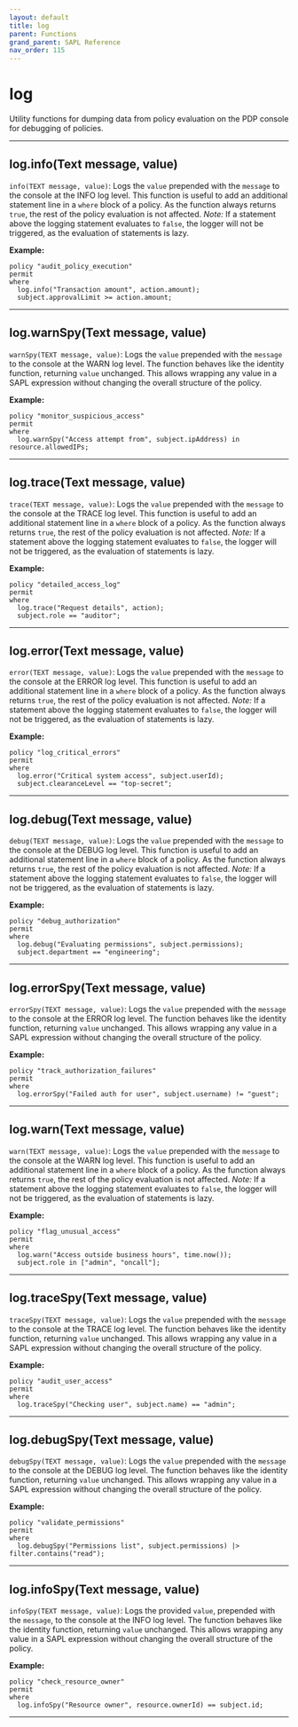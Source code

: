 ```yaml
---
layout: default
title: log
parent: Functions
grand_parent: SAPL Reference
nav_order: 115
---
```

# log

Utility functions for dumping data from policy evaluation on the PDP console for debugging of policies.



---

## log.info(Text message, value)

```info(TEXT message, value)```: Logs the ```value``` prepended with the ```message``` to the
console at the INFO log level.
This function is useful to add an additional statement line in a ```where``` block of a policy.
As the function always returns ```true```, the rest of the policy evaluation is not affected.
*Note:* If a statement above the logging statement evaluates to ```false```, the logger will
not be triggered, as the evaluation of statements is lazy.

**Example:**
```sapl
policy "audit_policy_execution"
permit
where
  log.info("Transaction amount", action.amount);
  subject.approvalLimit >= action.amount;
```


---

## log.warnSpy(Text message, value)

```warnSpy(TEXT message, value)```: Logs the ```value``` prepended with the ```message``` to the
console at the WARN log level.
The function behaves like the identity function, returning ```value``` unchanged.
This allows wrapping any value in a SAPL expression without changing the overall structure of the policy.

**Example:**
```sapl
policy "monitor_suspicious_access"
permit
where
  log.warnSpy("Access attempt from", subject.ipAddress) in resource.allowedIPs;
```


---

## log.trace(Text message, value)

```trace(TEXT message, value)```: Logs the ```value``` prepended with the ```message``` to the
console at the TRACE log level.
This function is useful to add an additional statement line in a ```where``` block of a policy.
As the function always returns ```true```, the rest of the policy evaluation is not affected.
*Note:* If a statement above the logging statement evaluates to ```false```, the logger will
not be triggered, as the evaluation of statements is lazy.

**Example:**
```sapl
policy "detailed_access_log"
permit
where
  log.trace("Request details", action);
  subject.role == "auditor";
```


---

## log.error(Text message, value)

```error(TEXT message, value)```: Logs the ```value``` prepended with the ```message``` to the
console at the ERROR log level.
This function is useful to add an additional statement line in a ```where``` block of a policy.
As the function always returns ```true```, the rest of the policy evaluation is not affected.
*Note:* If a statement above the logging statement evaluates to ```false```, the logger will
not be triggered, as the evaluation of statements is lazy.

**Example:**
```sapl
policy "log_critical_errors"
permit
where
  log.error("Critical system access", subject.userId);
  subject.clearanceLevel == "top-secret";
```


---

## log.debug(Text message, value)

```debug(TEXT message, value)```: Logs the ```value``` prepended with the ```message``` to the
console at the DEBUG log level.
This function is useful to add an additional statement line in a ```where``` block of a policy.
As the function always returns ```true```, the rest of the policy evaluation is not affected.
*Note:* If a statement above the logging statement evaluates to ```false```, the logger will
not be triggered, as the evaluation of statements is lazy.

**Example:**
```sapl
policy "debug_authorization"
permit
where
  log.debug("Evaluating permissions", subject.permissions);
  subject.department == "engineering";
```


---

## log.errorSpy(Text message, value)

```errorSpy(TEXT message, value)```: Logs the ```value``` prepended with the ```message``` to the
console at the ERROR log level.
The function behaves like the identity function, returning ```value``` unchanged.
This allows wrapping any value in a SAPL expression without changing the overall structure of the policy.

**Example:**
```sapl
policy "track_authorization_failures"
permit
where
  log.errorSpy("Failed auth for user", subject.username) != "guest";
```


---

## log.warn(Text message, value)

```warn(TEXT message, value)```: Logs the ```value``` prepended with the ```message``` to the
console at the WARN log level.
This function is useful to add an additional statement line in a ```where``` block of a policy.
As the function always returns ```true```, the rest of the policy evaluation is not affected.
*Note:* If a statement above the logging statement evaluates to ```false```, the logger will
not be triggered, as the evaluation of statements is lazy.

**Example:**
```sapl
policy "flag_unusual_access"
permit
where
  log.warn("Access outside business hours", time.now());
  subject.role in ["admin", "oncall"];
```


---

## log.traceSpy(Text message, value)

```traceSpy(TEXT message, value)```: Logs the ```value``` prepended with the ```message``` to the
console at the TRACE log level.
The function behaves like the identity function, returning ```value``` unchanged.
This allows wrapping any value in a SAPL expression without changing the overall structure of the policy.

**Example:**
```sapl
policy "audit_user_access"
permit
where
  log.traceSpy("Checking user", subject.name) == "admin";
```


---

## log.debugSpy(Text message, value)

```debugSpy(TEXT message, value)```: Logs the ```value``` prepended with the ```message``` to the
console at the DEBUG log level.
The function behaves like the identity function, returning ```value``` unchanged.
This allows wrapping any value in a SAPL expression without changing the overall structure of the policy.

**Example:**
```sapl
policy "validate_permissions"
permit
where
  log.debugSpy("Permissions list", subject.permissions) |> filter.contains("read");
```


---

## log.infoSpy(Text message, value)

```infoSpy(TEXT message, value)```: Logs the provided ```value```, prepended with the ```message```, to the
console at the INFO log level.
The function behaves like the identity function, returning ```value``` unchanged.
This allows wrapping any value in a SAPL expression without changing the overall structure of the policy.

**Example:**
```sapl
policy "check_resource_owner"
permit
where
  log.infoSpy("Resource owner", resource.ownerId) == subject.id;
```


---

